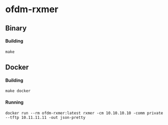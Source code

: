 # ofdm-rxmer

## Binary
#### Building
```
make
```

## Docker
#### Building 
```
make docker
```
#### Running
```
docker run --rm ofdm-rxmer:latest rxmer -cm 10.10.10.10 -comm private --tftp 10.11.11.11 -out json-pretty
```
